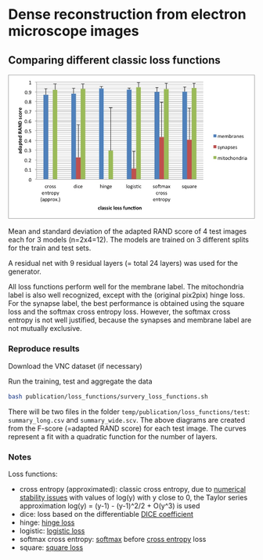 # Dense reconstruction from electron microscope images
## Comparing different classic loss functions

![loss_functions](adapted_RAND_classic_loss_functions.jpg)

Mean and standard deviation of the adapted RAND score of 4 test images each for 3 models (n=2x4=12). The models are trained on 3 different splits for the train and test sets.

A residual net with 9 residual layers (= total 24 layers) was used for the generator.

All loss functions perform well for the membrane label.
The mitochondria label is also well recognized, except  with the (original pix2pix) hinge loss.
For the synapse label, the best performance is obtained using the square loss and the softmax cross entropy loss. However, the softmax cross entropy is not well justified, because the synapses and membrane label are not mutually exclusive.


### Reproduce results

Download the VNC dataset (if necessary)

Run the training, test and aggregate the data

```bash
bash publication/loss_functions/survery_loss_functions.sh
```

There will be two files in the folder `temp/publication/loss_functions/test`: `summary_long.csv` and `summary_wide.scv`.
The above diagrams are created from the F-score (=adapted RAND score) for each test image. The curves represent a fit with a quadratic function for the number of layers.

### Notes

Loss functions:
- cross entropy (approximated): classic cross entropy, due to [numerical stability issues](https://github.com/Theano/Theano/issues/3162) with values of log(y) with y close to 0, the Taylor series approximation log(y) = (y-1) - (y-1)^2/2 + O(y^3) is used
- dice: loss based on the differentiable [DICE coefficient](https://en.wikipedia.org/wiki/Soerensen-Dice_coefficient)
- hinge: [hinge loss](https://en.wikipedia.org/wiki/Loss_functions_for_classification)
- logistic: [logistic loss](https://en.wikipedia.org/wiki/Loss_functions_for_classification)
- softmax cross entropy: [softmax](https://en.wikipedia.org/wiki/Softmax_function) before [cross entropy](https://en.wikipedia.org/wiki/Loss_functions_for_classification) loss
- square: [square loss](https://en.wikipedia.org/wiki/Loss_functions_for_classification)



